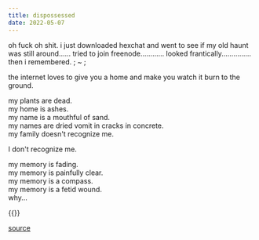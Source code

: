 ```yaml
---
title: dispossessed
date: 2022-05-07
---
```


oh fuck oh shit. i just downloaded hexchat and went to see if my old haunt was still around...... tried to join freenode............ looked frantically............... then i remembered. ; ~ ;

<!--more-->

the internet loves to give you a home and make you watch it burn to the ground.   

my plants are dead.  
my home is ashes.  
my name is a mouthful of sand.  
my names are dried vomit in cracks in concrete.  
my family doesn't recognize me.  

I don't recognize me.  

my memory is fading.  
my memory is painfully clear.  
my memory is a compass.  
my memory is a fetid wound.  
why...  

{{<divider>}}

[source](https://twitter.com/TheNoriLi/status/1523073623757815809?s=20)